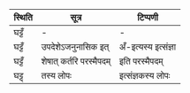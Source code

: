 | स्थिति | सूत्र | टिप्पणी |
| ----- | ------- | ------ |
| घट्टँ | - | - |
| घट्टँ | उपदेशेऽजनुनासिक इत् | अँ-इत्यस्य इत्संज्ञा |
| घट्टँ | शेषात् कर्तरि परस्मैपदम् | इति परस्मैपदम् |
| घट्ट् | तस्य लोपः | इत्संज्ञकस्य लोपः |
